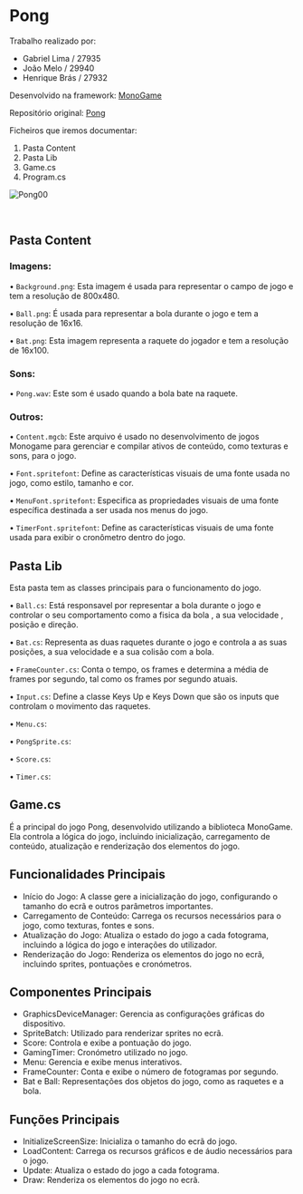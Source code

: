 # Pong

Trabalho realizado por:
- Gabriel Lima / 27935
- João Melo / 29940
- Henrique Brás / 27932

Desenvolvido na framework: [MonoGame](https://monogame.net/)

Repositório original: [Pong](https://github.com/ChrisChou-freeman/PongMonoGameExample)

Ficheiros que iremos documentar: 

1. Pasta Content
2. Pasta Lib
3. Game.cs
4. Program.cs
   

![Pong00](https://media3.giphy.com/media/v1.Y2lkPTc5MGI3NjExZmk1NTZ3ZHVjY3VreHl2aHRsamZ1eW91ZXBkYjJhOTYwY3lscDR5NiZlcD12MV9pbnRlcm5hbF9naWZfYnlfaWQmY3Q9Zw/aTGwuEFyg6d8c/giphy.gif)

 
## Pasta Content

### Imagens:

• `Background.png`: Esta imagem é usada para representar o campo de jogo e tem a resolução de 800x480.

• `Ball.png`: É usada para representar a bola durante o jogo e tem a resolução de 16x16.

• `Bat.png`: Esta imagem representa a raquete do jogador e tem a resolução de 16x100.

### Sons:
• `Pong.wav`: Este som é usado quando a bola bate na raquete.

 ### Outros:

• `Content.mgcb`: Este arquivo é usado no desenvolvimento de jogos Monogame para gerenciar e compilar ativos de conteúdo, como texturas e sons, para o jogo.

• `Font.spritefont`: Define as características visuais de uma fonte usada no jogo, como estilo, tamanho e cor.

• `MenuFont.spritefont`: Especifica as propriedades visuais de uma fonte específica destinada a ser usada nos menus do jogo.

• `TimerFont.spritefont`: Define as características visuais de uma fonte usada para exibir o cronômetro dentro do jogo.


## Pasta Lib

 Esta pasta tem as classes principais para o funcionamento do jogo.

• `Ball.cs`: Está responsavel por representar a bola durante o jogo e controlar o seu comportamento como a fisica da bola , a sua velocidade , posição e direção.

• `Bat.cs`: Representa as duas raquetes durante o jogo e controla a as suas posições, a sua velocidade e a sua colisão com a bola.

• `FrameCounter.cs`: Conta o tempo, os frames e determina a média de frames por segundo, tal como os frames por segundo atuais.

• `Input.cs`: Define a classe Keys Up e Keys Down que são os inputs que controlam o movimento das raquetes.

• `Menu.cs`:

• `PongSprite.cs`:

• `Score.cs`:

• `Timer.cs`:


## Game.cs

É a principal do jogo Pong, desenvolvido utilizando a biblioteca MonoGame. Ela controla a lógica do jogo, incluindo inicialização, carregamento de conteúdo, atualização e renderização dos elementos do jogo.

## Funcionalidades Principais

- Início do Jogo: A classe gere a inicialização do jogo, configurando o tamanho do ecrã e outros parâmetros importantes.
- Carregamento de Conteúdo: Carrega os recursos necessários para o jogo, como texturas, fontes e sons.
- Atualização do Jogo: Atualiza o estado do jogo a cada fotograma, incluindo a lógica do jogo e interações do utilizador.
- Renderização do Jogo: Renderiza os elementos do jogo no ecrã, incluindo sprites, pontuações e cronómetros.

## Componentes Principais

- GraphicsDeviceManager: Gerencia as configurações gráficas do dispositivo.
- SpriteBatch: Utilizado para renderizar sprites no ecrã.
- Score: Controla e exibe a pontuação do jogo.
- GamingTimer: Cronómetro utilizado no jogo.
- Menu: Gerencia e exibe menus interativos.
- FrameCounter: Conta e exibe o número de fotogramas por segundo.
- Bat e Ball: Representações dos objetos do jogo, como as raquetes e a bola.

## Funções Principais

- InitializeScreenSize: Inicializa o tamanho do ecrã do jogo.
- LoadContent: Carrega os recursos gráficos e de áudio necessários para o jogo.
- Update: Atualiza o estado do jogo a cada fotograma.
- Draw: Renderiza os elementos do jogo no ecrã.
  



